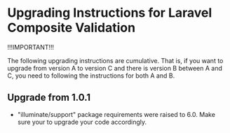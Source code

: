 Upgrading Instructions for Laravel Composite Validation
=======================================================

!!!IMPORTANT!!!

The following upgrading instructions are cumulative. That is,
if you want to upgrade from version A to version C and there is
version B between A and C, you need to following the instructions
for both A and B.

Upgrade from 1.0.1
------------------

* "illuminate/support" package requirements were raised to 6.0. Make sure your to upgrade your code accordingly.
